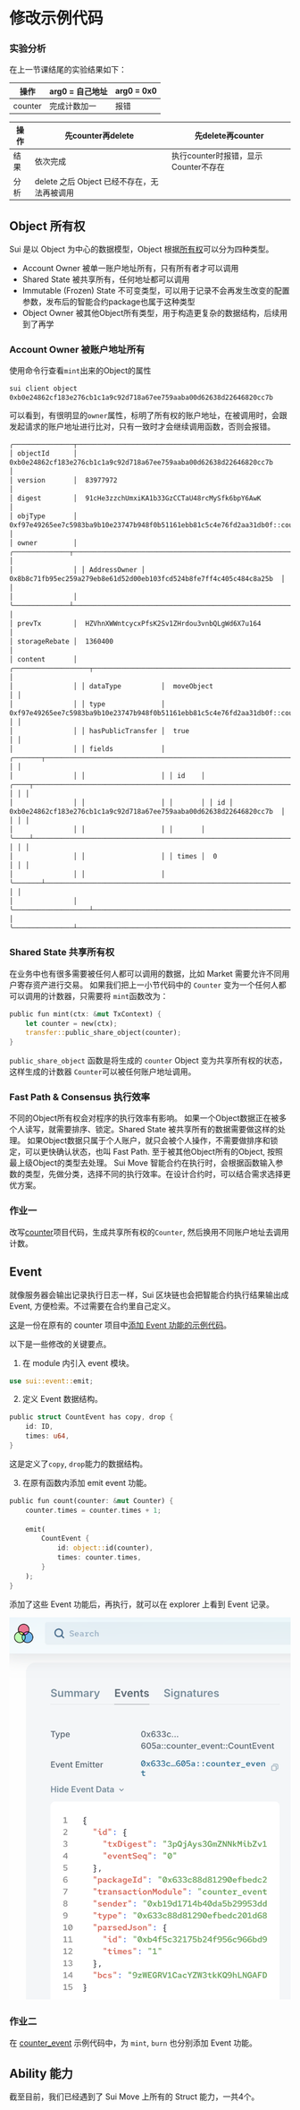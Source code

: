 # 修改示例代码

### 实验分析
在上一节课结尾的实验结果如下：

操作 | arg0 = 自己地址 | arg0 = 0x0
--|--|--
counter | 完成计数加一 | 报错

操作 | 先counter再delete | 先delete再counter
--|--|--
结果 | 依次完成 | 执行counter时报错，显示Counter不存在
分析 | delete 之后 Object 已经不存在，无法再被调用


## Object 所有权

Sui 是以 Object 为中心的数据模型，Object 根据[所有权](https://move-book.com/object/ownership.html)可以分为四种类型。

- Account Owner 被单一账户地址所有，只有所有者才可以调用
- Shared State 被共享所有，任何地址都可以调用
- Immutable (Frozen) State 不可变类型，可以用于记录不会再发生改变的配置参数，发布后的智能合约package也属于这种类型
- Object Owner 被其他Object所有类型，用于构造更复杂的数据结构，后续用到了再学

### Account Owner 被账户地址所有

使用命令行查看`mint`出来的Object的属性
```
sui client object 0xb0e24862cf183e276cb1c1a9c92d718a67ee759aaba00d62638d22646820cc7b
```
可以看到，有很明显的`owner`属性，标明了所有权的账户地址，在被调用时，会跟发起请求的账户地址进行比对，只有一致时才会继续调用函数，否则会报错。
```
╭───────────────┬───────────────────────────────────────────────────────────────────────────────────────────────────────────────────╮
│ objectId      │  0xb0e24862cf183e276cb1c1a9c92d718a67ee759aaba00d62638d22646820cc7b                                               │
│ version       │  83977972                                                                                                         │
│ digest        │  91cHe3zzchUmxiKA1b33GzCCTaU48rcMySfk6bpY6AwK                                                                     │
│ objType       │  0xf97e49265ee7c5983ba9b10e23747b948f0b51161ebb81c5c4e76fd2aa31db0f::counter::Counter                             │
│ owner         │ ╭──────────────┬──────────────────────────────────────────────────────────────────────╮                           │
│               │ │ AddressOwner │  0x8b8c71fb95ec259a279eb8e61d52d00eb103fcd524b8fe7ff4c405c484c8a25b  │                           │
│               │ ╰──────────────┴──────────────────────────────────────────────────────────────────────╯                           │
│ prevTx        │  HZVhnXWWntcycxPfsK2Sv1ZHrdou3vnbQLgWd6X7u164                                                                     │
│ storageRebate │  1360400                                                                                                          │
│ content       │ ╭───────────────────┬───────────────────────────────────────────────────────────────────────────────────────────╮ │
│               │ │ dataType          │  moveObject                                                                               │ │
│               │ │ type              │  0xf97e49265ee7c5983ba9b10e23747b948f0b51161ebb81c5c4e76fd2aa31db0f::counter::Counter     │ │
│               │ │ hasPublicTransfer │  true                                                                                     │ │
│               │ │ fields            │ ╭───────┬───────────────────────────────────────────────────────────────────────────────╮ │ │
│               │ │                   │ │ id    │ ╭────┬──────────────────────────────────────────────────────────────────────╮ │ │ │
│               │ │                   │ │       │ │ id │  0xb0e24862cf183e276cb1c1a9c92d718a67ee759aaba00d62638d22646820cc7b  │ │ │ │
│               │ │                   │ │       │ ╰────┴──────────────────────────────────────────────────────────────────────╯ │ │ │
│               │ │                   │ │ times │  0                                                                            │ │ │
│               │ │                   │ ╰───────┴───────────────────────────────────────────────────────────────────────────────╯ │ │
│               │ ╰───────────────────┴───────────────────────────────────────────────────────────────────────────────────────────╯ │
╰───────────────┴───────────────────────────────────────────────────────────────────────────────────────────────────────────────────╯
```

### Shared State 共享所有权
在业务中也有很多需要被任何人都可以调用的数据，比如 Market 需要允许不同用户寄存资产进行交易。
如果我们把上一小节代码中的 `Counter` 变为一个任何人都可以调用的计数器，只需要将 `mint`函数改为：
```rust
public fun mint(ctx: &mut TxContext) {
    let counter = new(ctx);
    transfer::public_share_object(counter);
}
```

`public_share_object` 函数是将生成的 `counter` Object 变为共享所有权的状态，这样生成的计数器 `Counter`可以被任何账户地址调用。

### Fast Path & Consensus 执行效率
不同的Object所有权会对程序的执行效率有影响。
如果一个Object数据正在被多个人读写，就需要排序、锁定。Shared State 被共享所有的数据需要做这样的处理。
如果Object数据只属于个人账户，就只会被个人操作，不需要做排序和锁定，可以更快确认状态，也叫 Fast Path.
至于被其他Object所有的Object, 按照最上级Object的类型去处理。
Sui Move 智能合约在执行时，会根据函数输入参数的类型，先做分类，选择不同的执行效率。在设计合约时，可以结合需求选择更优方案。

### 作业一
改写[counter](../example_projects/counter/sources/counter.move)项目代码，生成共享所有权的`Counter`, 然后换用不同账户地址去调用计数。

## Event

就像服务器会输出记录执行日志一样，Sui 区块链也会把智能合约执行结果输出成 Event, 方便检索。不过需要在合约里自己定义。

[这](../example_projects/counter_event/sources/counter_event.move)是一份在原有的 counter 项目中[添加 Event 功能的示例代码](../example_projects/counter_event/sources/counter_event.move)。

以下是一些修改的关键要点。

1. 在 module 内引入 event 模块。

```rust
use sui::event::emit;
```

2. 定义 Event 数据结构。

```rust
public struct CountEvent has copy, drop {
    id: ID,
    times: u64,
}
```
这是定义了`copy`, `drop`能力的数据结构。

3. 在原有函数内添加 emit event 功能。

```rust
public fun count(counter: &mut Counter) {
    counter.times = counter.times + 1;

    emit(
        CountEvent {
            id: object::id(counter),
            times: counter.times,
        }
    );
}
```
添加了这些 Event 功能后，再执行，就可以在 explorer 上看到 Event 记录。

![event](../images/explorer04.png)

### 作业二

在 [counter_event](../example_projects/counter_event/sources/counter_event.move) 示例代码中，为 `mint`, `burn` 也分别添加 Event 功能。

## Ability 能力

截至目前，我们已经遇到了 Sui Move 上所有的 Struct 能力，一共4个。
